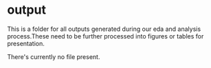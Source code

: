 # output

This is a folder for all outputs generated during our eda and analysis process.These need to be
further processed into figures or tables for presentation.

There's currently no file present.
